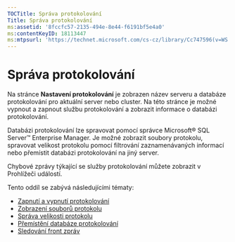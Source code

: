 ```yaml
---
TOCTitle: Správa protokolování
Title: Správa protokolování
ms:assetid: '8fccfc57-2135-494e-8e44-f6191bf5e4a0'
ms:contentKeyID: 18113447
ms:mtpsurl: 'https://technet.microsoft.com/cs-cz/library/Cc747596(v=WS.10)'
---
```


Správa protokolování
====================

Na stránce **Nastavení protokolování** je zobrazen název serveru a databáze protokolování pro aktuální server nebo cluster. Na této stránce je možné vypnout a zapnout službu protokolování a zobrazit informace o databázi protokolování.

Databázi protokolování lze spravovat pomocí správce Microsoft® SQL Server™ Enterprise Manager. Je možné zobrazit soubory protokolu, spravovat velikost protokolu pomocí filtrování zaznamenávaných informací nebo přemístit databázi protokolování na jiný server.

Chybové zprávy týkající se služby protokolování můžete zobrazit v Prohlížeči událostí.

Tento oddíl se zabývá následujícími tématy:

-   [Zapnutí a vypnutí protokolování](https://technet.microsoft.com/50ccd827-2d39-41e7-a395-3d5f5836869b)
-   [Zobrazení souborů protokolu](https://technet.microsoft.com/2dc9ed54-76d8-4721-ba93-194845de726a)
-   [Správa velikosti protokolu](https://technet.microsoft.com/431b32b3-02f0-4666-b52c-183eb65154fd)
-   [Přemístění databáze protokolování](https://technet.microsoft.com/34ea8045-dc94-422e-9601-29927cfc1534)
-   [Sledování front zpráv](https://technet.microsoft.com/a7109399-3a84-4681-874b-f6ea1646b0a0)
